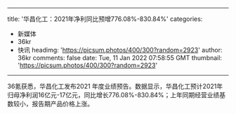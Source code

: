 
---
title: '华昌化工：2021年净利同比预增776.08%-830.84%'
categories: 
 - 新媒体
 - 36kr
 - 快讯
headimg: 'https://picsum.photos/400/300?random=2923'
author: 36kr
comments: false
date: Tue, 11 Jan 2022 07:58:55 GMT
thumbnail: 'https://picsum.photos/400/300?random=2923'
---

<div>   
36氪获悉，华昌化工发布2021 年度业绩预告。数据显示，华昌化工预计2021年归母净利润16亿元-17亿元，同比增长776.08%-830.84%；上年同期经营业绩基数较小，报告期产品价格上涨。  
</div>
            